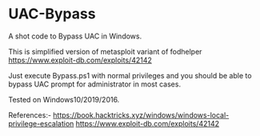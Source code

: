 # UAC-Bypass
A shot code to Bypass UAC in Windows.

This is simplified version of metasploit variant of fodhelper https://www.exploit-db.com/exploits/42142

Just execute Bypass.ps1 with normal privileges and you should be able to bypass UAC prompt for administrator in most cases.

Tested on Windows10/2019/2016.

References:- 
https://book.hacktricks.xyz/windows/windows-local-privilege-escalation
https://www.exploit-db.com/exploits/42142


